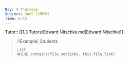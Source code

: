 ```yaml
---
Day: 4.Thursday
Subject: SACE 11METH
Time: 5:45
---
```

Tutor:: [[1.3 Tutors/Edward Nitschke.md|Edward Nitschke]]


> [!Example] Students
> ```dataview
> LIST
> WHERE contains(file.outlinks, this.file.link)
> ```
